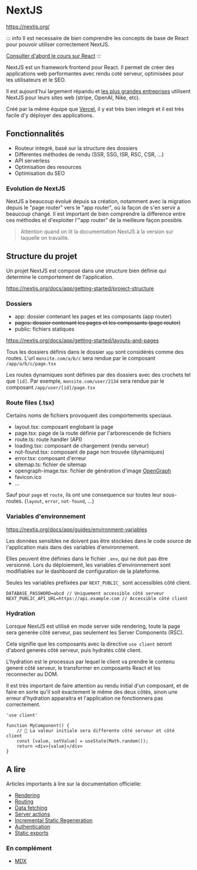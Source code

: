 # NextJS

https://nextjs.org/

::: info 
Il est necessaire de bien comprendre les concepts de base de React pour pouvoir utiliser correctement NextJS. 

[Consulter d'abord le cours sur React](../react)
:::

NextJS est un framework frontend pour React. Il permet de créer des applications web performantes avec rendu coté serveur, optimisées pour les utilisateurs et le SEO.

Il est aujourd'hui largement répandu et [les plus grandes entreprises](https://nextjs.org/showcase) utilisent NextJS pour leurs sites web (stripe, OpenAI, Nike, etc).

Créé par la même équipe que [Vercel](https://vercel.com/), il y est très bien integré et il est très facile d'y déployer des applications.


## Fonctionnalités

- Routeur integré, basé sur la structure des dossiers
- Differentes méthodes de rendu (SSR, SSG, ISR, RSC, CSR, ...)
- API serverless
- Optimisation des resources
- Optimisation du SEO

### Evolution de NextJS

NextJS a beaucoup évolué depuis sa création, notamment avec la migration depuis le "page router" vers le "app router", où la façon de s'en servir a beaucoup changé. Il est important de bien comprendre la difference entre ces méthodes et d'exploiter l'"app router" de la meilleure façon possible. 

> Attention quand on lit la documentation NextJS à la version sur laquelle on travaille.

## Structure du projet

Un projet NextJS est composé dans une structure bien définie qui determine le comportement de l'application.

https://nextjs.org/docs/app/getting-started/project-structure

### Dossiers

- app: dossier contenant les pages et les composants (app router)
- ~~pages: dossier contenant les pages et les composants (page router)~~
- public: fichiers statiques

https://nextjs.org/docs/app/getting-started/layouts-and-pages


Tous les dossiers définis dans le dossier `app` sont considérés comme des routes. L'url `monsite.com/a/b/c` sera rendue par le composant `/app/a/b/c/page.tsx`

Les routes dynamiques sont définies par des dossiers avec des crochets tel que `[id]`. Par exemple, `monsite.com/user/2134` sera rendue par le composant `/app/user/[id]/page.tsx`

### Route files (.tsx)

Certains noms de fichiers provoquent des comportements speciaux. 

- layout.tsx: composant englobant la page
- page.tsx: page de la route définie par l'arborescende de fichiers
- route.ts: route handler (API)
- loading.tsx: composant de chargement (rendu serveur)
- not-found.tsx: composant de page non trouvée (dynamiques)
- error.tsx: composant d'erreur
- sitemap.ts: fichier de sitemap
- opengraph-image.tsx: fichier de génération d'image [OpenGraph](https://opengraph.dev/)
- favicon.ico
- ...

Sauf pour `page` et `route`, ils ont une consequence sur toutes leur sous-routes. (`layout`, `error`, `not-found`, ...)

### Variables d'environnement

https://nextjs.org/docs/app/guides/environment-variables

Les données sensibles ne doivent pas être stockées dans le code source de l'application mais dans des variables d'environnement.

Elles peuvent être définies dans le fichier `.env`, qui ne doit pas être versionné. Lors du déploiement, les variables d'environnement sont modifiables sur le dashboard de configuration de la plateforme. 

Seules les variables prefixées par `NEXT_PUBLIC_` sont accessibles côté client.

```
DATABASE_PASSWORD=abcd // Uniquement accessible côté serveur
NEXT_PUBLIC_API_URL=https://api.example.com // Accessible côté client
```

### Hydration

Lorsque NextJS est utilisé en mode server side rendering, toute la page sera generée côté serveur, pas seulement les Server Components (RSC).

Cela signifie que les composants avec la directive `use client` seront d'abord generés côté serveur, puis hydratés côté client.

L'hydration est le processus par lequel le client va prendre le contenu generé côté serveur, le transformer en composants React et les reconnecter au DOM. 

Il est très important de faire attention au rendu initial d'un composant, et de faire en sorte qu'il soit exactement le même des deux côtés, sinon une erreur d'hydration apparaitra et l'application ne fonctionnera pas correctement.

```tsx
'use client'

function MyComponent() {
    // 🚨 La valeur initiale sera differente côté serveur et côté client
    const [value, setValue] = useState(Math.random()); 
    return <div>{value}</div>
}
```


## A lire
Articles importants à lire sur la documentation officielle:


- [Rendering](https://nextjs.org/docs/app/building-your-application/rendering)
- [Routing](https://nextjs.org/docs/app/building-your-application/routing/loading-ui-and-streaming)
- [Data fetching](https://nextjs.org/docs/app/building-your-application/data-fetching/fetching)
- [Server actions](https://nextjs.org/docs/app/building-your-application/data-fetching/server-actions-and-mutations)
- [Incremental Static Regeneration](https://nextjs.org/docs/app/building-your-application/data-fetching/incremental-static-regeneration)
- [Authentication](https://nextjs.org/docs/app/guides/authentication)
- [Static exports](https://nextjs.org/docs/app/guides/static-exports)

### En complément

- [MDX](https://nextjs.org/docs/app/guides/mdx)



